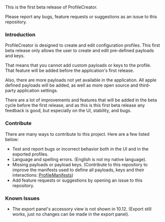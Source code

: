 This is the first beta release of ProfileCreator.

Please report any bugs, feature requests or suggestions as an issue to this repository.

### Introduction

ProfileCreator is designed to create and edit configuration profiles. This first beta release only allows the user to create and edit pre-defined payloads and keys.

That means that you cannot add custom payloads or keys to the profile. That feature will be added before the application's first release.

Also, there are more payloads not yet available in the application. All apple defined payloads will be added, as well as more open source and third-party application settings.

There are a lot of improvements and features that will be added in the beta cycle before the first release, and as this is this first beta release any feedback is good, but especially on the UI, stability, and bugs.

### Contribute

There are many ways to contribute to this project. Here are a few listed below:

* Test and report bugs or incorrect behavior both in the UI and in the exported profiles.
* Language and spelling errors. (English is not my native language).
* Missing payloads or payload keys. (Contribute to this repository to improve the manifests used to define all payloads, keys and their interactions: [ProfileManifests](https://github.com/erikberglund/ProfileManifests))
* Add feature requests or suggestions by opening an issue to this repository.

### Known Issues

* The export panel's accessory view is not shown in 10.12. 
 (Export still works, just no changes can be made in the export panel).